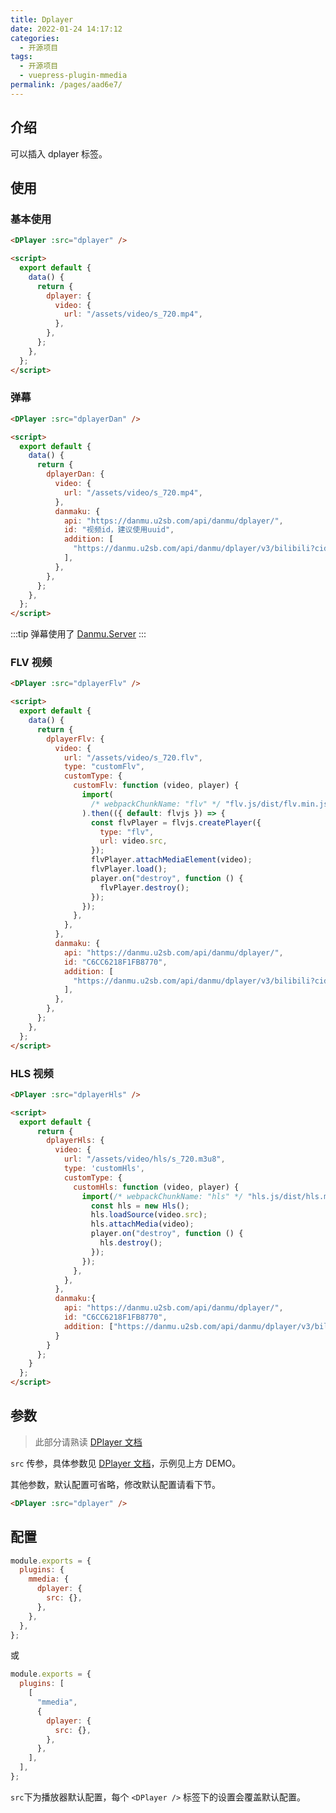 ```yaml
---
title: Dplayer
date: 2022-01-24 14:17:12
categories:
  - 开源项目
tags:
  - 开源项目
  - vuepress-plugin-mmedia
permalink: /pages/aad6e7/
---
```


## 介绍

可以插入 dplayer 标签。

## 使用

### 基本使用

<DPlayer :src="dplayer" />

```html
<DPlayer :src="dplayer" />

<script>
  export default {
    data() {
      return {
        dplayer: {
          video: {
            url: "/assets/video/s_720.mp4",
          },
        },
      };
    },
  };
</script>
```

### 弹幕

<DPlayer :src="dplayerDan" />

```html
<DPlayer :src="dplayerDan" />

<script>
  export default {
    data() {
      return {
        dplayerDan: {
          video: {
            url: "/assets/video/s_720.mp4",
          },
          danmaku: {
            api: "https://danmu.u2sb.com/api/danmu/dplayer/",
            id: "视频id，建议使用uuid",
            addition: [
              "https://danmu.u2sb.com/api/danmu/dplayer/v3/bilibili?cid=73636868",
            ],
          },
        },
      };
    },
  };
</script>
```

:::tip
弹幕使用了 [Danmu.Server](https://github.com/u2sb/Danmu.Server)
:::

### FLV 视频

<DPlayer :src="dplayerFlv" />

```html
<DPlayer :src="dplayerFlv" />

<script>
  export default {
    data() {
      return {
        dplayerFlv: {
          video: {
            url: "/assets/video/s_720.flv",
            type: "customFlv",
            customType: {
              customFlv: function (video, player) {
                import(
                  /* webpackChunkName: "flv" */ "flv.js/dist/flv.min.js"
                ).then(({ default: flvjs }) => {
                  const flvPlayer = flvjs.createPlayer({
                    type: "flv",
                    url: video.src,
                  });
                  flvPlayer.attachMediaElement(video);
                  flvPlayer.load();
                  player.on("destroy", function () {
                    flvPlayer.destroy();
                  });
                });
              },
            },
          },
          danmaku: {
            api: "https://danmu.u2sb.com/api/danmu/dplayer/",
            id: "C6CC6218F1FB8770",
            addition: [
              "https://danmu.u2sb.com/api/danmu/dplayer/v3/bilibili?cid=73636868",
            ],
          },
        },
      };
    },
  };
</script>
```

### HLS 视频

<DPlayer :src="dplayerHls" />

```html
<DPlayer :src="dplayerHls" />

<script>
  export default {
      return {
        dplayerHls: {
          video: {
            url: "/assets/video/hls/s_720.m3u8",
            type: 'customHls',
            customType: {
              customHls: function (video, player) {
                import(/* webpackChunkName: "hls" */ "hls.js/dist/hls.min.js").then(({ default: Hls })=> {
                  const hls = new Hls();
                  hls.loadSource(video.src);
                  hls.attachMedia(video);
                  player.on("destroy", function () {
                    hls.destroy();
                  });
                });
              },
            },
          },
          danmaku:{
            api: "https://danmu.u2sb.com/api/danmu/dplayer/",
            id: "C6CC6218F1FB8770",
            addition: ["https://danmu.u2sb.com/api/danmu/dplayer/v3/bilibili?cid=73636868"]
          }
        }
      };
    }
  };
</script>
```

## 参数

> 此部分请熟读 [DPlayer 文档](http://dplayer.js.org/)

`src` 传参，具体参数见 [DPlayer 文档](http://dplayer.js.org/)，示例见上方 DEMO。

其他参数，默认配置可省略，修改默认配置请看下节。

```html
<DPlayer :src="dplayer" />
```

## 配置

```js
module.exports = {
  plugins: {
    mmedia: {
      dplayer: {
        src: {},
      },
    },
  },
};
```

或

```js
module.exports = {
  plugins: [
    [
      "mmedia",
      {
        dplayer: {
          src: {},
        },
      },
    ],
  ],
};
```

`src`下为播放器默认配置，每个 `<DPlayer />` 标签下的设置会覆盖默认配置。

<script>
  export default {
    data() {
      return {
        dplayer: {
          video: {
            url: "/assets/video/s_720.mp4"
          },
        },
        dplayerDan: {
          video: {
            url: "/assets/video/s_720.mp4"
          },
          danmaku:{
            api: "https://danmu.u2sb.com/api/danmu/dplayer/",
            id: "C6CC6218F1FB8770",
            addition: ["https://danmu.u2sb.com/api/danmu/dplayer/v3/bilibili?cid=73636868"]
          }
        },
        dplayerFlv: {
          video: {
            url: "/assets/video/s_720.flv",
            type: "customFlv",
            customType: {
              customFlv: function (video, player) {
                import(
                  /* webpackChunkName: "flv" */ "flv.js/dist/flv.min.js"
                ).then(({ default: flvjs }) => {
                  const flvPlayer = flvjs.createPlayer({
                    type: "flv",
                    url: video.src,
                  });
                  flvPlayer.attachMediaElement(video);
                  flvPlayer.load();
                  player.on("destroy", function () {
                    flvPlayer.destroy();
                  });
                });
              },
            },
          },
          danmaku: {
            api: "https://danmu.u2sb.com/api/danmu/dplayer/",
            id: "C6CC6218F1FB8770",
            addition: [
              "https://danmu.u2sb.com/api/danmu/dplayer/v3/bilibili?cid=73636868",
            ],
          },
        },
        dplayerHls: {
          video: {
            url: "/assets/video/hls/s_720.m3u8",
            type: 'customHls',
            customType: {
              customHls: function (video, player) {
                import(/* webpackChunkName: "hls" */ "hls.js/dist/hls.min.js").then(({ default: Hls })=> {
                  const hls = new Hls();
                  hls.loadSource(video.src);
                  hls.attachMedia(video);
                  player.on("destroy", function () {
                    hls.destroy();
                  });
                });
              },
            },
          },
          danmaku:{
            api: "https://danmu.u2sb.com/api/danmu/dplayer/",
            id: "C6CC6218F1FB8770",
            addition: ["https://danmu.u2sb.com/api/danmu/dplayer/v3/bilibili?cid=73636868"]
          }
        }
      };
    }
  };
</script>
